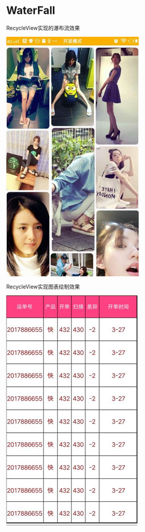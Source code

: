 # WaterFall
RecycleView实现的瀑布流效果

![Image text](https://github.com/zhiweiAndroid/PubuStream/blob/master/jietu.jpg)

RecycleView实现图表绘制效果

![Image text](https://github.com/zhiweiAndroid/PubuStream/blob/master/form.jpg)